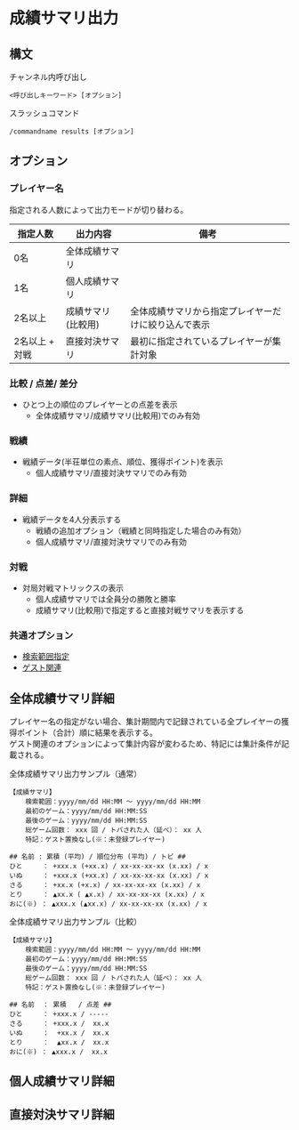 # 成績サマリ出力

## 構文
チャンネル内呼び出し
```
<呼び出しキーワード> [オプション]
```
スラッシュコマンド
```
/commandname results [オプション]
```

## オプション

### プレイヤー名
指定される人数によって出力モードが切り替わる。

| 指定人数     | 出力内容     |  備考                                  |
| ------------ | ----------- | --------------------------------------- |
| 0名           | 全体成績サマリ |                 |
| 1名          | 個人成績サマリ | |
| 2名以上       | 成績サマリ(比較用) | 全体成績サマリから指定プレイヤーだけに絞り込んで表示 |
| 2名以上 + 対戦   | 直接対決サマリ | 最初に指定されているプレイヤーが集計対象 |

### 比較 / 点差/ 差分
- ひとつ上の順位のプレイヤーとの点差を表示
  - 全体成績サマリ/成績サマリ(比較用)でのみ有効

### 戦績
- 戦績データ(半荘単位の素点、順位、獲得ポイント)を表示
  - 個人成績サマリ/直接対決サマリでのみ有効

### 詳細
- 戦績データを4人分表示する
  - 戦績の追加オプション（戦績と同時指定した場合のみ有効）
  - 個人成績サマリ/直接対決サマリでのみ有効

### 対戦
- 対局対戦マトリックスの表示
  - 個人成績サマリでは全員分の勝敗と勝率
  - 成績サマリ(比較用)で指定すると直接対戦サマリを表示する

### 共通オプション
- [検索範囲指定](argument_keyword.md#検索範囲指定)
- [ゲスト関連](argument_keyword.md#ゲストの成績の取り扱いに関するオプション)

## 全体成績サマリ詳細
プレイヤー名の指定がない場合、集計期間内で記録されている全プレイヤーの獲得ポイント（合計）順に結果を表示する。  
ゲスト関連のオプションによって集計内容が変わるため、特記には集計条件が記載される。

全体成績サマリ出力サンプル（通常）
```
【成績サマリ】
    検索範囲：yyyy/mm/dd HH:MM ～ yyyy/mm/dd HH:MM
    最初のゲーム：yyyy/mm/dd HH:MM:SS
    最後のゲーム：yyyy/mm/dd HH:MM:SS
    総ゲーム回数： xxx 回 / トバされた人（延べ）： xx 人
    特記：ゲスト置換なし(※：未登録プレイヤー)

## 名前 : 累積 (平均) / 順位分布 (平均) / トビ ##
ひと     ： +xxx.x (+xx.x) / xx-xx-xx-xx (x.xx) / x
いぬ     ： +xxx.x (+xx.x) / xx-xx-xx-xx (x.xx) / x
さる     ： +xx.x (+x.x) / xx-xx-xx-xx (x.xx) / x
とり     ： ▲xx.x ( ▲x.x) / xx-xx-xx-xx (x.xx) / x
おに(※) ： ▲xxx.x (▲xx.x) / xx-xx-xx-xx (x.xx) / x
```

全体成績サマリ出力サンプル（比較）
```
【成績サマリ】
    検索範囲：yyyy/mm/dd HH:MM ～ yyyy/mm/dd HH:MM
    最初のゲーム：yyyy/mm/dd HH:MM:SS
    最後のゲーム：yyyy/mm/dd HH:MM:SS
    総ゲーム回数： xxx 回 / トバされた人（延べ）： xx 人
    特記：ゲスト置換なし(※：未登録プレイヤー)

## 名前  ： 累積   / 点差 ##
ひと     ： +xxx.x / -----
さる     ： +xxx.x /  xx.x
いぬ     ：  +xx.x /  xx.x
とり     ：  ▲xx.x /  xx.x
おに(※) ： ▲xxx.x /  xx.x
```

## 個人成績サマリ詳細

## 直接対決サマリ詳細
